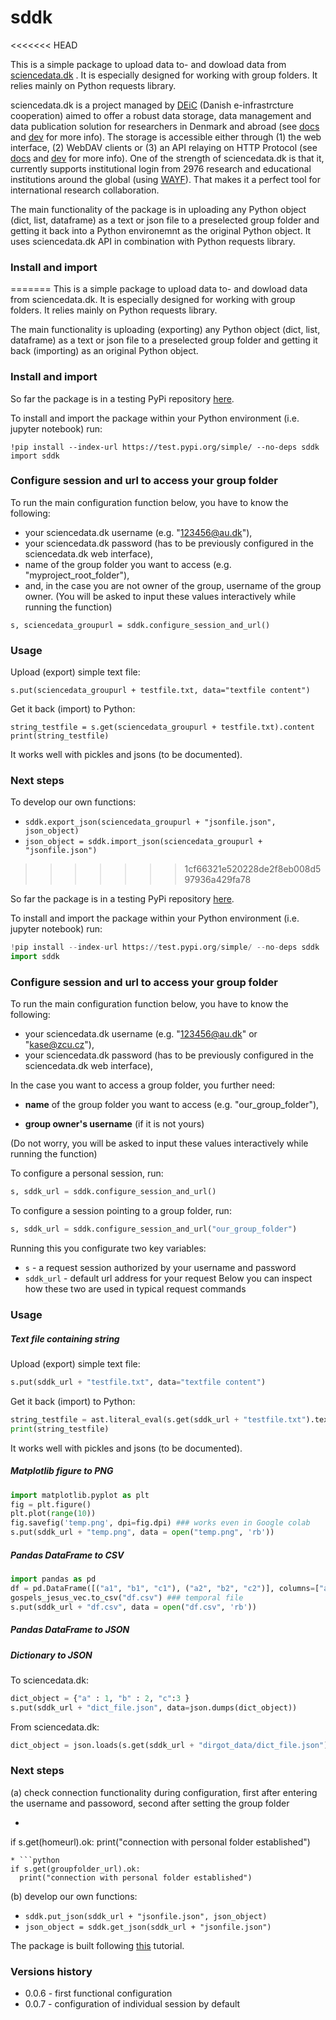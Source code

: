 # sddk
<<<<<<< HEAD

This is a simple package to upload data to- and dowload data from [sciencedata.dk](https://sciencedata.dk/) . It is especially designed for working with group folders. It relies mainly on Python requests library.

sciencedata.dk is a project managed by [DEiC](https://www.deic.dk) (Danish e-infrastrcture cooperation) aimed to offer a robust data storage, data management and data publication solution for researchers in Denmark and abroad (see [docs](https://sciencedata.dk/sites/user/) and [dev](https://sciencedata.dk/sites/developer/) for more info). The storage is accessible either through (1)  the web interface, (2) WebDAV clients or (3) an API relaying on HTTP Protocol (see [docs](https://sciencedata.dk/sites/user/) and [dev](https://sciencedata.dk/sites/developer/) for more info). One of the strength of sciencedata.dk is that it, currently supports institutional login from 2976 research and educational institutions around the global (using [WAYF](https://www.wayf.dk/en/about)). That makes it a perfect tool for international research collaboration. 

The main functionality of the package is in uploading any Python object (dict, list, dataframe) as a text or json file to a preselected group folder and getting it back into a Python environemnt as the original Python object. It uses sciencedata.dk API in combination with Python requests library.

### Install and import
=======
This is a simple package to upload data to- and dowload data from sciencedata.dk. It is especially designed for working with group folders. It relies mainly on Python requests library.

The main functionality is uploading (exporting) any Python object (dict, list, dataframe) as a text or json file to a preselected group folder and getting it back (importing) as an original Python object.

### Install and import

So far the package is in a testing PyPi repository [here](https://test.pypi.org/project/sddk/). 

To install and import the package within your Python environment (i.e. jupyter notebook) run:

```
!pip install --index-url https://test.pypi.org/simple/ --no-deps sddk
import sddk
```

### Configure session and url to access your group folder 

To run the main configuration function below, you have to know the following:
* your sciencedata.dk username (e.g. "123456@au.dk"),
* your sciencedata.dk password (has to be previously configured in the sciencedata.dk web interface),
* name of the group folder you want to access (e.g. "myproject_root_folder"),
* and, in the case you are not owner of the group, username of the group owner.
(You will be asked to input these values interactively while running the function)

```
s, sciencedata_groupurl = sddk.configure_session_and_url()
```

### Usage

Upload (export) simple text file:
```
s.put(sciencedata_groupurl + testfile.txt, data="textfile content")
```

Get it back (import) to Python:

```
string_testfile = s.get(sciencedata_groupurl + testfile.txt).content
print(string_testfile)
```

It works well with pickles and jsons (to be documented).

### Next steps
To develop our own functions:

* `sddk.export_json(sciencedata_groupurl + "jsonfile.json", json_object)`
* `json_object = sddk.import_json(sciencedata_groupurl + "jsonfile.json")`

>>>>>>> 1cf66321e520228de2f8eb008d597936a429fa78

So far the package is in a testing PyPi repository [here](https://test.pypi.org/project/sddk/). 

To install and import the package within your Python environment (i.e. jupyter notebook) run:

```python
!pip install --index-url https://test.pypi.org/simple/ --no-deps sddk
import sddk
```

### Configure session and url to access your group folder 

To run the main configuration function below, you have to know the following:
* your sciencedata.dk username (e.g. "123456@au.dk" or "kase@zcu.cz"),
* your sciencedata.dk password (has to be previously configured in the sciencedata.dk web interface),

In the case you want to access a group folder, you further need:

* **name** of the group folder you want to access (e.g. "our_group_folder"),

* **group owner's username** (if it is not yours)

(Do not worry, you will be asked to input these values interactively while running the function)
  
To configure a personal session, run:
```python
s, sddk_url = sddk.configure_session_and_url()
```
To configure a session pointing to a group folder, run:
```python
s, sddk_url = sddk.configure_session_and_url("our_group_folder")
```
Running this you configurate two key variables:
* `s` - a request session authorized by your username and password
* `sddk_url` - default url address for your request 
Below you can inspect how these two are used in typical request commands

### Usage

##### Text file containing string

Upload (export) simple text file:

```python
s.put(sddk_url + "testfile.txt", data="textfile content")
```

Get it back (import) to Python:

```python
string_testfile = ast.literal_eval(s.get(sddk_url + "testfile.txt").text)
print(string_testfile)
```

It works well with pickles and jsons (to be documented).

##### Matplotlib figure to PNG

```python
import matplotlib.pyplot as plt
fig = plt.figure()
plt.plot(range(10))
fig.savefig('temp.png', dpi=fig.dpi) ### works even in Google colab
s.put(sddk_url + "temp.png", data = open("temp.png", 'rb'))
```

##### Pandas DataFrame to CSV

```python
import pandas as pd
df = pd.DataFrame([("a1", "b1", "c1"), ("a2", "b2", "c2")], columns=["a", "b", "c"]) 
gospels_jesus_vec.to_csv("df.csv") ### temporal file
s.put(sddk_url + "df.csv", data = open("df.csv", 'rb'))
```

##### Pandas DataFrame to JSON



##### Dictionary to JSON

To sciencedata.dk:

```python
dict_object = {"a" : 1, "b" : 2, "c":3 }
s.put(sddk_url + "dict_file.json", data=json.dumps(dict_object))
```

From sciencedata.dk:

```python
dict_object = json.loads(s.get(sddk_url + "dirgot_data/dict_file.json").content)
```

### Next steps
(a) check connection functionality during configuration, first after entering the username and passoword, second after setting the group folder

* ```python
if s.get(homeurl).ok:
    print("connection with personal folder established")
  ```
* ```python
if s.get(groupfolder_url).ok:
    print("connection with personal folder established")
  ```

(b) develop our own functions:
* `sddk.put_json(sddk_url + "jsonfile.json", json_object)`
* `json_object = sddk.get_json(sddk_url + "jsonfile.json")`


The package is built following [this](https://packaging.python.org/tutorials/packaging-projects/) tutorial.

### Versions history

* 0.0.6 - first functional configuration
* 0.0.7 - configuration of individual session by default
